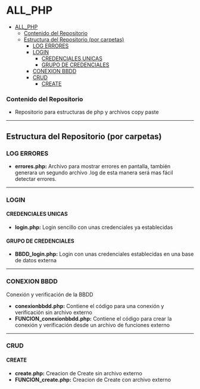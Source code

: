 # ALL_PHP

[//]: # (version: 1.0)
[//]: # (author: Fran Dona Villar)
[//]: # (date: 2024-01-23)


- [ALL\_PHP](#all_php)
    - [Contenido del Repositorio](#contenido-del-repositorio)
  - [Estructura del Repositorio (por carpetas)](#estructura-del-repositorio-por-carpetas)
    - [LOG ERRORES](#log-errores)
    - [LOGIN](#login)
      - [CREDENCIALES UNICAS](#credenciales-unicas)
      - [GRUPO DE CREDENCIALES](#grupo-de-credenciales)
    - [CONEXION BBDD](#conexion-bbdd)
    - [CRUD](#crud)
      - [CREATE](#create)

### Contenido del Repositorio

- Repositorio para estructuras de php y archivos copy paste
  
---------

## Estructura del Repositorio (por carpetas)

### LOG ERRORES
- **errores.php:** Archivo para mostrar errores en pantalla, también generara un segundo archivo .log de esta manera será mas fácil detectar errores.
---
### LOGIN

#### CREDENCIALES UNICAS
- **login.php:** Login sencillo con unas credenciales ya establecidas
  
#### GRUPO DE CREDENCIALES
- **BBDD_login.php:** Login con unas credenciales establecidas en una base de datos externa
----
### CONEXION BBDD
 Conexión y verificación de la BBDD

- **conexionbbdd.php:** Contiene el código para una conexión y verificación sin archivo externo
-  **FUNCION_conexionbbdd.php:** Contiene el código para crear la conexión y verificación desde un archivo de funciones externo
----
### CRUD
#### CREATE
- **create.php:** Creacion de Create sin archivo externo
- **FUNCION_create.php:** Creacion de Create con archivo externo